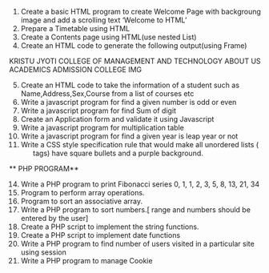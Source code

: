 1.	Create a basic HTML program to create Welcome Page with backgroung image and add a scrolling text ‘Welcome to HTML’
2.	Prepare a Timetable using HTML
3.	Create a Contents page using HTML(use nested List)
4.	Create an HTML code to generate the following output(using Frame)

KRISTU JYOTI COLLEGE OF MANAGEMENT AND TECHNOLOGY
ABOUT US
ACADEMICS
ADMISSION	COLLEGE IMG
      
5.	Create an HTML code to take the information of a student such as Name,Address,Sex,Course from a list of courses etc
6.	Write a javascript program for find a given number is odd or even
7.	Write a javascript program for find Sum of digit
8.	Create an Application form and validate it using Javascript
9.	Write a javascript program for multiplication table
10.	Write a javascript program for find a given year is  leap year or not
 11.	Write a CSS style specification rule that would make all unordered lists (<ul>tags) have square bullets and a purple background.
 
** PHP PROGRAM**

14.	Write a PHP program to print Fibonacci series 0, 1, 1, 2, 3, 5, 8, 13, 21, 34
15.	Program to perform array operations.
16.	Program to sort an associative array.
17.	Write a PHP program to sort numbers.[ range and numbers should be entered by the user]
18.	Create a PHP script to implement the string functions.
19.	Create a PHP script to implement date functions
20. Write a PHP program to find number of users visited in a particular site using session
21.	Write a PHP program to manage Cookie
